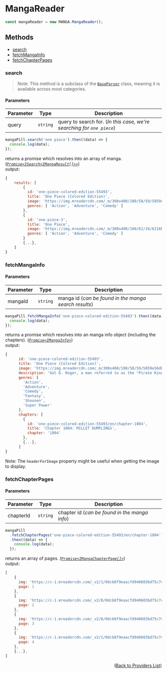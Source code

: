 <h1> MangaReader </h1>

```ts
const mangaReader = new MANGA.MangaReader();
```

<h2>Methods</h2>

- [search](#search)
- [fetchMangaInfo](#fetchmangainfo)
- [fetchChapterPages](#fetchchapterpages)

### search

> Note: This method is a subclass of the [`BaseParser`](https://github.com/consumet/extensions/blob/master/src/models/base-parser.ts) class, meaning it is available across most categories.

<h4>Parameters</h4>

| Parameter | Type     | Description                                                            |
| --------- | -------- | ---------------------------------------------------------------------- |
| query     | `string` | query to search for. (_In this case, we're searching for `one piece`_) |

```ts
mangaPill.search('one piece').then((data) => {
  console.log(data);
});
```

returns a promise which resolves into an array of manga. (_[`Promise<ISearch<IMangaResult[]>>`](https://github.com/consumet/extensions/blob/master/src/models/types.ts#L97-L106)_)\
output:

```js
{
    results: [
        {
          id: 'one-piece-colored-edition-55493',
          title: 'One Piece (Colored Edition)',
          image: 'https://img.mreadercdn.com/_m/300x400/100/58/59/5859e56db55fb29a12696a926419e815/5859e56db55fb29a12696a926419e815.jpg',
          genres: [ 'Action', 'Adventure', 'Comedy' ]
        },
        {
          id: 'one-piece-3',
          title: 'One Piece',
          image: 'https://img.mreadercdn.com/_m/300x400/100/62/16/6216bad614899d8dc66cf8b2cb8047d9/6216bad614899d8dc66cf8b2cb8047d9.jpg',
          genres: [ 'Action', 'Adventure', 'Comedy' ]
        }
        {...},
    ]
}
```

### fetchMangaInfo

<h4>Parameters</h4>

| Parameter | Type     | Description                                           |
| --------- | -------- | ----------------------------------------------------- |
| mangaId   | `string` | manga id (_can be found in the manga search results_) |

```ts
mangaPill.fetchMangaInfo('one-piece-colored-edition-55493').then((data) => {
  console.log(data);
});
```

returns a promise which resolves into an manga info object (including the chapters). (_[`Promise<IMangaInfo>`](https://github.com/consumet/extensions/blob/master/src/models/types.ts#L115-L120)_)\
output:

```js
{
      id: 'one-piece-colored-edition-55493',
      title: 'One Piece (Colored Edition)',
      image: 'https://img.mreadercdn.com/_m/300x400/100/58/59/5859e56db55fb29a12696a926419e815/5859e56db55fb29a12696a926419e815.jpg',
      description: 'Gol D. Roger, a man referred to as the "Pirate King," is set to be executed by the World Government. But just before his demise, he confirms the existence of a great treasure, One Piece, located somewhere within the vast ocean known as the Grand Line. Announcing that One Piece can be claimed by anyone worthy enough to reach it, the Pirate King is executed and the Great Age of Pirates begins.  Twenty-two years later, a young man by the name of Monkey D. Luffy is ready to embark on his own adventure, searching for One Piece and striving to become the new Pirate King. Armed with just a straw hat, a small boat, and an elastic body, he sets out on a fantastic journey to gather his own crew and a worthy ship that will take them across the Grand Line to claim the greatest status on the high seas.  [Written by MAL Rewrite]',
      genres: [
        'Action',
        'Adventure',
        'Comedy',
        'Fantasy',
        'Shounen',
        'Super Power'
      ],
      chapters: [
        {
          id: 'one-piece-colored-edition-55493/en/chapter-1004',
          title: 'Chapter 1004: MILLET DUMPLINGS',
          chapter: '1004'
        },
        {...},
      ]
}
```

Note: The `headerForImage` property might be useful when getting the image to display.

### fetchChapterPages

<h4>Parameters</h4>

| Parameter | Type     | Description                                   |
| --------- | -------- | --------------------------------------------- |
| chapterId | `string` | chapter id (_can be found in the manga info_) |

```ts
mangaPill
  .fetchChapterPages('one-piece-colored-edition-55493/en/chapter-1004')
  .then((data) => {
    console.log(data);
  });
```

returns an array of pages. (_[`Promise<IMangaChapterPage[]>`](https://github.com/consumet/extensions/blob/master/src/models/types.ts#L122-L126)_)\
output:

```js
[
    {
      img: 'https://c-1.mreadercdn.com/_v2/1/0dcb8f9eaacfd940603bd75c7c152919c72e45517dcfb1087df215e3be94206cfdf45f64815888ea0749af4c0ae5636fabea0abab8c2e938ab3ad7367e9bfa52/e0/18/e018cc272ab186f6107b577862f3b8a2/e018cc272ab186f6107b577862f3b8a2.jpg?t=515363393022bbd440b0b7d9918f291a&ttl=1908547557',
      page: 1
    },
    {
      img: 'https://c-1.mreadercdn.com/_v2/0/0dcb8f9eaacfd940603bd75c7c152919c72e45517dcfb1087df215e3be94206cfdf45f64815888ea0749af4c0ae5636fabea0abab8c2e938ab3ad7367e9bfa52/61/2f/612f6ffee2881ecab50edc61b517efe7/612f6ffee2881ecab50edc61b517efe7.jpg?t=515363393022bbd440b0b7d9918f291a&ttl=1908547557',
      page: 2
    },
    {
      img: 'https://c-1.mreadercdn.com/_v2/0/0dcb8f9eaacfd940603bd75c7c152919c72e45517dcfb1087df215e3be94206cfdf45f64815888ea0749af4c0ae5636fabea0abab8c2e938ab3ad7367e9bfa52/22/bd/22bd0c8a5050b3145ad9116cb0b2aca9/22bd0c8a5050b3145ad9116cb0b2aca9.jpg?t=515363393022bbd440b0b7d9918f291a&ttl=1908547557',
      page: 3
    },
    {
      img: 'https://c-1.mreadercdn.com/_v2/1/0dcb8f9eaacfd940603bd75c7c152919c72e45517dcfb1087df215e3be94206cfdf45f64815888ea0749af4c0ae5636fabea0abab8c2e938ab3ad7367e9bfa52/c9/00/c900ff8a5ee537e019bf0caedf74a627/c900ff8a5ee537e019bf0caedf74a627.jpg?t=515363393022bbd440b0b7d9918f291a&ttl=1908547557',
      page: 4
    },
    {...},
]
```

<p align="end">(<a href="https://github.com/consumet/extensions/blob/master/docs/guides/manga.md#">Back to Providers List</a>)</p>
